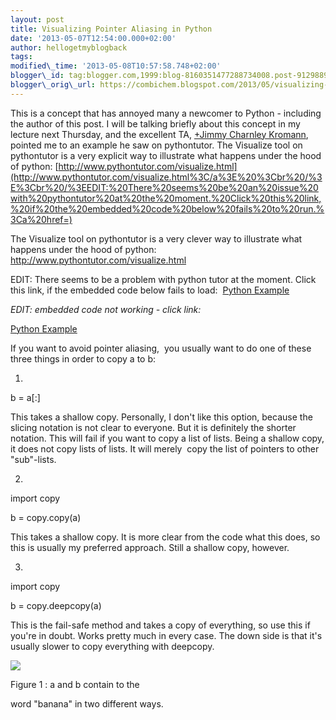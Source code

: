```yaml
---
layout: post
title: Visualizing Pointer Aliasing in Python
date: '2013-05-07T12:54:00.000+02:00'
author: hellogetmyblogback
tags:
modified\_time: '2013-05-08T10:57:58.748+02:00'
blogger\_id: tag:blogger.com,1999:blog-8160351477288734008.post-91298897278992501
blogger\_orig\_url: https://combichem.blogspot.com/2013/05/visualizing-pointer-aliasing-in-python.html
---
```


<!---
[![](http://ip-pig.com/wp-content/uploads/2013/04/Python-Programming-Language.png)](http://ip-pig.com/wp-content/uploads/2013/04/Python-Programming-Language.png)
-->
This is a concept that has annoyed many a newcomer to Python - including the author of this post. I will be talking briefly about this concept in my lecture next Thursday, and the excellent TA, [+Jimmy Charnley Kromann](http://plus.google.com/111529974982597129664), pointed me to an example he saw on pythontutor. The Visualize tool on pythontutor is a very explicit way to illustrate what happens under the hood of python: [http://www.pythontutor.com/visualize.html](http://www.pythontutor.com/visualize.html%3C/a%3E%20%3Cbr%20/%3E%3Cbr%20/%3EEDIT:%20There%20seems%20be%20an%20issue%20with%20pythontutor%20at%20the%20moment.%20Click%20this%20link,%20if%20the%20embedded%20code%20below%20fails%20to%20run.%3Ca%20href=)



The Visualize tool on pythontutor is a very clever way to illustrate what happens under the hood of python: <http://www.pythontutor.com/visualize.html>



EDIT: There seems to be a problem with python tutor at the moment. Click this link, if the embedded code below fails to load:  [Python Example](http://www.pythontutor.com/visualize.html#code=a+%3D+%5B1.0,+2.0,+3.0,+4.0%5D%0Ab+%3D+a%0A%0Aprint+%22a+%3D+%22,+a%0Aprint+%22b+%3D+%22,+b%0A%0Aa%5B1%5D+%3D+99.0%0A%0Aprint+%22a+%3D+%22,+a%0Aprint+%22b+%3D+%22,+b&mode=display&cumulative=true&heapPrimitives=true&drawParentPointers=true&textReferences=false&showOnlyOutputs=false&py=2&curInstr=0)


*EDIT: embedded code not working - click link:*

[Python Example](http://www.pythontutor.com/visualize.html#code=a+%3D+%5B1.0,+2.0,+3.0,+4.0%5D%0Ab+%3D+a%0A%0Aprint+%22a+%3D+%22,+a%0Aprint+%22b+%3D+%22,+b%0A%0Aa%5B1%5D+%3D+99.0%0A%0Aprint+%22a+%3D+%22,+a%0Aprint+%22b+%3D+%22,+b&mode=display&cumulative=true&heapPrimitives=true&drawParentPointers=true&textReferences=false&showOnlyOutputs=false&py=2&curInstr=0)




If you want to avoid pointer aliasing,  you usually want to do one of these three things in order to copy a to b:



1)



b = a[:]



This takes a shallow copy. Personally, I don't like this option, because the slicing notation is not clear to everyone. But it is definitely the shorter notation. This will fail if you want to copy a list of lists. Being a shallow copy, it does not copy lists of lists. It will merely  copy the list of pointers to other "sub"-lists.





2)



import copy

b = copy.copy(a)



This takes a shallow copy. It is more clear from the code what this does, so this is usually my preferred approach. Still a shallow copy, however.





3)



import copy

b = copy.deepcopy(a)



This is the fail-safe method and takes a copy of everything, so use this if you're in doubt. Works pretty much in every case. The down side is that it's usually slower to copy everything with deepcopy.






[![](http://www.openbookproject.net/thinkcs/python/english2e/_images/mult_references1.png)](http://www.openbookproject.net/thinkcs/python/english2e/_images/mult_references1.png)





Figure 1 : a and b contain to the

word "banana" in two different ways.


